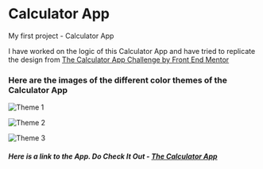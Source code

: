 # Calculator App
My first project - Calculator App

I have worked on the logic of this Calculator App and have tried to replicate the design from [The Calculator App Challenge by Front End Mentor](https://www.frontendmentor.io/challenges/calculator-app-9lteq5N29) 

### Here are the images of the different color themes of the Calculator App

![Theme 1](https://user-images.githubusercontent.com/114345816/192156917-e12a87a2-7e5d-4b32-a59f-ab9e12805043.png)

![Theme 2](https://user-images.githubusercontent.com/114345816/192156996-fb4ba22d-3147-4459-a578-e40d3dfdc1dc.png)

![Theme 3](https://user-images.githubusercontent.com/114345816/192157020-814cff55-d685-4276-b38d-dda3f7a8eaa1.png)

##### Here is a link to the App. Do Check It Out - [The Calculator App](https://t.co/W35H4jpLPS)
